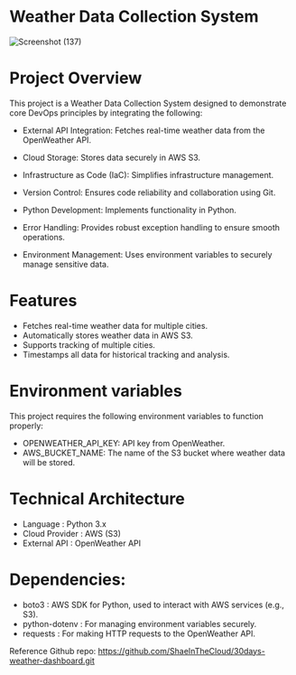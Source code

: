 # Weather Data Collection System

![Screenshot (137)](https://github.com/user-attachments/assets/b4ab58bb-8034-4250-8bca-4ee9ff2dcedd)

# Project Overview
This project is a Weather Data Collection System designed to demonstrate core DevOps principles by integrating the following:

* External API Integration: Fetches real-time weather data from the OpenWeather API.
  
* Cloud Storage: Stores data securely in AWS S3.
  
* Infrastructure as Code (IaC): Simplifies infrastructure management.
  
* Version Control: Ensures code reliability and collaboration using Git.
  
* Python Development: Implements functionality in Python.
  
* Error Handling: Provides robust exception handling to ensure smooth operations.
  
* Environment Management: Uses environment variables to securely manage sensitive data.

# Features
* Fetches real-time weather data for multiple cities.
* Automatically stores weather data in AWS S3.
* Supports tracking of multiple cities.
* Timestamps all data for historical tracking and analysis.

# Environment variables
This project requires the following environment variables to function properly:
 * OPENWEATHER_API_KEY:  API key from OpenWeather.
 * AWS_BUCKET_NAME: The name of the S3 bucket where weather data will be stored.

# Technical Architecture

* Language : Python 3.x  
* Cloud Provider : AWS (S3)  
* External API : OpenWeather API  

# Dependencies:
* boto3 : AWS SDK for Python, used to interact with AWS services (e.g., S3).  
* python-dotenv : For managing environment variables securely.
* requests : For making HTTP requests to the OpenWeather API.


Reference Github repo: https://github.com/ShaeInTheCloud/30days-weather-dashboard.git
